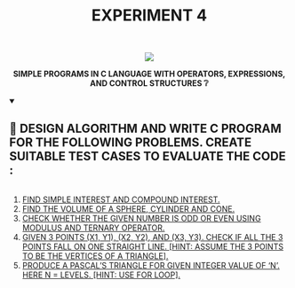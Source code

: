 <h1 align="center">EXPERIMENT 4</h1>
<!-- PROJECT LOGO -->
<br />
<p align="center">
  <a href="https://github.com/DHANOLA/CLASS-NOTIX/edit/root/SEMESTER%201/PROGRAMMING%20AND%20DATA%20STRUCTURES%20LAB/EXPERIMENT%204">
    <img src="https://media.giphy.com/media/wW4FobicKarqU/giphy.gif" >
  </a>

  

  <p align="center">
  <b>SIMPLE PROGRAMS IN C LANGUAGE WITH OPERATORS, EXPRESSIONS, AND CONTROL STRUCTURES ❔</b>
    <br />
   
  </p>
</p>


<!-- TABLE OF CONTENTS -->
<details open="open">
  <summary><h2 style="display: inline-block">💫 DESIGN ALGORITHM AND WRITE C PROGRAM FOR THE FOLLOWING PROBLEMS. CREATE SUITABLE TEST CASES TO EVALUATE THE CODE :</h2></summary>
  <ol>
 <li>  <a href="https://github.com/DHANOLA/CLASS-NOTIX/blob/root/SEMESTER%201/PROGRAMMING%20AND%20DATA%20STRUCTURES%20LAB/EXPERIMENT%204/QUESTION%201.c" style="color: ">FIND SIMPLE INTEREST AND COMPOUND INTEREST.  </a></li>
   <li>  <a href="https://github.com/DHANOLA/CLASS-NOTIX/blob/root/SEMESTER%201/PROGRAMMING%20AND%20DATA%20STRUCTURES%20LAB/EXPERIMENT%204/QUESTION%202.c" style="color: ">FIND THE VOLUME OF A SPHERE, CYLINDER AND CONE. </a></li>
   <li>  <a href="https://github.com/DHANOLA/CLASS-NOTIX/blob/root/SEMESTER%201/PROGRAMMING%20AND%20DATA%20STRUCTURES%20LAB/EXPERIMENT%204/QUESTION%203.c" style="color: ">CHECK WHETHER THE GIVEN NUMBER IS ODD OR EVEN USING MODULUS AND TERNARY OPERATOR. </a></li>
    <li>  <a href="https://github.com/DHANOLA/CLASS-NOTIX/blob/root/SEMESTER%201/PROGRAMMING%20AND%20DATA%20STRUCTURES%20LAB/EXPERIMENT%204/QUESTION%204.c" style="color: ">GIVEN 3 POINTS (X1, Y1), (X2, Y2), AND (X3, Y3). CHECK IF ALL THE 3 POINTS FALL ON ONE STRAIGHT LINE. [HINT: ASSUME THE 3 POINTS TO BE THE VERTICES OF A TRIANGLE]. </a></li>
    <li>  <a href="https://github.com/DHANOLA/CLASS-NOTIX/blob/root/SEMESTER%201/PROGRAMMING%20AND%20DATA%20STRUCTURES%20LAB/EXPERIMENT%204/QUESTION%205.c" style="color: ">PRODUCE A PASCAL’S TRIANGLE FOR GIVEN INTEGER VALUE OF ‘N’. HERE N = LEVELS. [HINT: USE FOR LOOP].</a></li>
    
  </ol>
</details>





